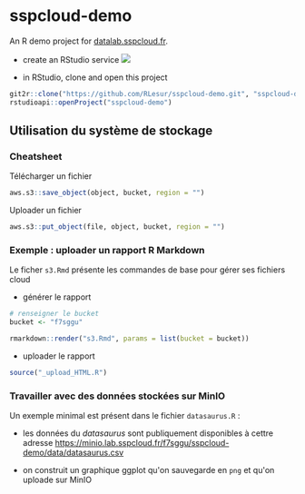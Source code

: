 # sspcloud-demo

An R demo project for [datalab.sspcloud.fr](https://datalab.sspcloud.fr).

- create an RStudio service [![](https://img.shields.io/badge/SSPCloud-RStudio-%2376abdd)](https://datalab.sspcloud.fr/my-lab/catalogue/inseefrlab-datascience/rstudio/deploiement)

- in RStudio, clone and open this project
```r
git2r::clone("https://github.com/RLesur/sspcloud-demo.git", "sspcloud-demo")
rstudioapi::openProject("sspcloud-demo")
```

## Utilisation du système de stockage

### Cheatsheet

Télécharger un fichier

```r
aws.s3::save_object(object, bucket, region = "")
```

Uploader un fichier

```r
aws.s3::put_object(file, object, bucket, region = "")
```

### Exemple : uploader un rapport R Markdown

Le ficher `s3.Rmd` présente les commandes de base pour gérer ses fichiers cloud

- générer le rapport
```r
# renseigner le bucket
bucket <- "f7sggu"

rmarkdown::render("s3.Rmd", params = list(bucket = bucket))
```

- uploader le rapport
```r
source("_upload_HTML.R")
```

### Travailler avec des données stockées sur MinIO

Un exemple minimal est présent dans le fichier `datasaurus.R` :

- les données du _datasaurus_ sont publiquement disponibles à cettre adresse <https://minio.lab.sspcloud.fr/f7sggu/sspcloud-demo/data/datasaurus.csv>

- on construit un graphique ggplot qu'on sauvegarde en `png` et qu'on uploade sur MinIO

